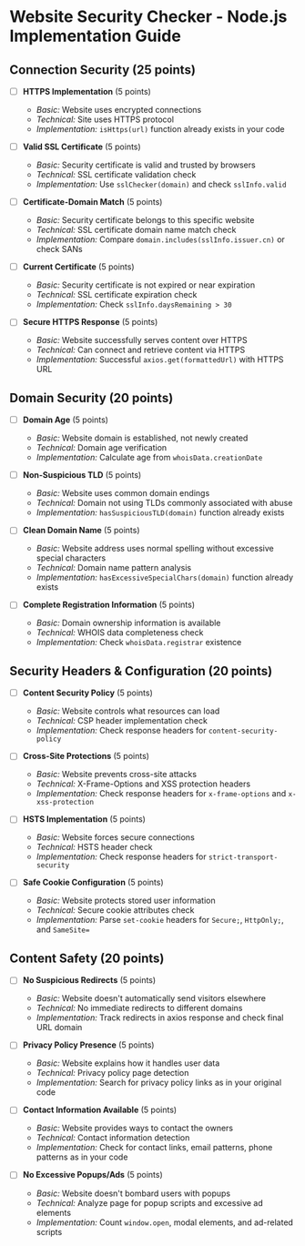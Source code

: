 # Website Security Checker - Node.js Implementation Guide

## Connection Security (25 points)

- [ ] **HTTPS Implementation** (5 points)

  - _Basic:_ Website uses encrypted connections
  - _Technical:_ Site uses HTTPS protocol
  - _Implementation:_ `isHttps(url)` function already exists in your code

- [ ] **Valid SSL Certificate** (5 points)

  - _Basic:_ Security certificate is valid and trusted by browsers
  - _Technical:_ SSL certificate validation check
  - _Implementation:_ Use `sslChecker(domain)` and check `sslInfo.valid`

- [ ] **Certificate-Domain Match** (5 points)

  - _Basic:_ Security certificate belongs to this specific website
  - _Technical:_ SSL certificate domain name match check
  - _Implementation:_ Compare `domain.includes(sslInfo.issuer.cn)` or check SANs

- [ ] **Current Certificate** (5 points)

  - _Basic:_ Security certificate is not expired or near expiration
  - _Technical:_ SSL certificate expiration check
  - _Implementation:_ Check `sslInfo.daysRemaining > 30`

- [ ] **Secure HTTPS Response** (5 points)
  - _Basic:_ Website successfully serves content over HTTPS
  - _Technical:_ Can connect and retrieve content via HTTPS
  - _Implementation:_ Successful `axios.get(formattedUrl)` with HTTPS URL

## Domain Security (20 points)

- [ ] **Domain Age** (5 points)

  - _Basic:_ Website domain is established, not newly created
  - _Technical:_ Domain age verification
  - _Implementation:_ Calculate age from `whoisData.creationDate`

- [ ] **Non-Suspicious TLD** (5 points)

  - _Basic:_ Website uses common domain endings
  - _Technical:_ Domain not using TLDs commonly associated with abuse
  - _Implementation:_ `hasSuspiciousTLD(domain)` function already exists

- [ ] **Clean Domain Name** (5 points)

  - _Basic:_ Website address uses normal spelling without excessive special characters
  - _Technical:_ Domain name pattern analysis
  - _Implementation:_ `hasExcessiveSpecialChars(domain)` function already exists

- [ ] **Complete Registration Information** (5 points)
  - _Basic:_ Domain ownership information is available
  - _Technical:_ WHOIS data completeness check
  - _Implementation:_ Check `whoisData.registrar` existence

## Security Headers & Configuration (20 points)

- [ ] **Content Security Policy** (5 points)

  - _Basic:_ Website controls what resources can load
  - _Technical:_ CSP header implementation check
  - _Implementation:_ Check response headers for `content-security-policy`

- [ ] **Cross-Site Protections** (5 points)

  - _Basic:_ Website prevents cross-site attacks
  - _Technical:_ X-Frame-Options and XSS protection headers
  - _Implementation:_ Check response headers for `x-frame-options` and `x-xss-protection`

- [ ] **HSTS Implementation** (5 points)

  - _Basic:_ Website forces secure connections
  - _Technical:_ HSTS header check
  - _Implementation:_ Check response headers for `strict-transport-security`

- [ ] **Safe Cookie Configuration** (5 points)
  - _Basic:_ Website protects stored user information
  - _Technical:_ Secure cookie attributes check
  - _Implementation:_ Parse `set-cookie` headers for `Secure;`, `HttpOnly;`, and `SameSite=`

## Content Safety (20 points)

- [ ] **No Suspicious Redirects** (5 points)

  - _Basic:_ Website doesn't automatically send visitors elsewhere
  - _Technical:_ No immediate redirects to different domains
  - _Implementation:_ Track redirects in axios response and check final URL domain

- [ ] **Privacy Policy Presence** (5 points)

  - _Basic:_ Website explains how it handles user data
  - _Technical:_ Privacy policy page detection
  - _Implementation:_ Search for privacy policy links as in your original code

- [ ] **Contact Information Available** (5 points)

  - _Basic:_ Website provides ways to contact the owners
  - _Technical:_ Contact information detection
  - _Implementation:_ Check for contact links, email patterns, phone patterns as in your code

- [ ] **No Excessive Popups/Ads** (5 points)
  - _Basic:_ Website doesn't bombard users with popups
  - _Technical:_ Analyze page for popup scripts and excessive ad elements
  - _Implementation:_ Count `window.open`, modal elements, and ad-related scripts

